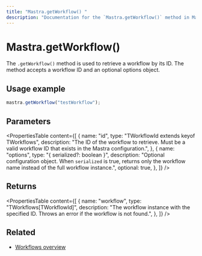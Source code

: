 ```yaml
---
title: "Mastra.getWorkflow() "
description: "Documentation for the `Mastra.getWorkflow()` method in Mastra, which retrieves a workflow by ID."
---
```


# Mastra.getWorkflow()

The `.getWorkflow()` method is used to retrieve a workflow by its ID. The method accepts a workflow ID and an optional options object.

## Usage example

```typescript copy
mastra.getWorkflow("testWorkflow");
```

## Parameters

<PropertiesTable
content={[
{
name: "id",
type: "TWorkflowId extends keyof TWorkflows",
description: "The ID of the workflow to retrieve. Must be a valid workflow ID that exists in the Mastra configuration.",
},
{
name: "options",
type: "{ serialized?: boolean }",
description: "Optional configuration object. When `serialized` is true, returns only the workflow name instead of the full workflow instance.",
optional: true,
},
]}
/>

## Returns

<PropertiesTable
content={[
{
name: "workflow",
type: "TWorkflows[TWorkflowId]",
description: "The workflow instance with the specified ID. Throws an error if the workflow is not found.",
},
]}
/>

## Related

- [Workflows overview](/docs/workflows/overview)
